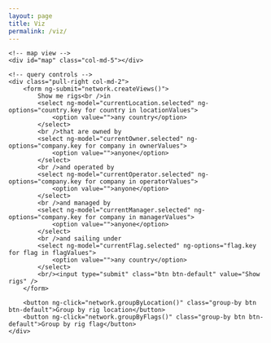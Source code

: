 ```yaml
---
layout: page
title: Viz
permalink: /viz/
---
```

<div ng-controller="NetworkController as network" class="container-fluid">
    <!-- network canvas -->
    <div id="canvas" class="col-md-5"></div>

    <!-- map view -->
    <div id="map" class="col-md-5"></div>

    <!-- query controls -->
    <div class="pull-right col-md-2">
        <form ng-submit="network.createViews()">
            Show me rigs<br />in
            <select ng-model="currentLocation.selected" ng-options="country.key for country in locationValues">
                <option value="">any country</option>
            </select>
            <br />that are owned by
            <select ng-model="currentOwner.selected" ng-options="company.key for company in ownerValues">
                <option value="">anyone</option>
            </select>
            <br />and operated by
            <select ng-model="currentOperator.selected" ng-options="company.key for company in operatorValues">
                <option value="">anyone</option>
            </select>
            <br />and managed by
            <select ng-model="currentManager.selected" ng-options="company.key for company in managerValues">
                <option value="">anyone</option>
            </select>
            <br />and sailing under
            <select ng-model="currentFlag.selected" ng-options="flag.key for flag in flagValues">
                <option value="">any country</option>
            </select>
            <br/><input type="submit" class="btn btn-default" value="Show rigs" />
        </form>

        <button ng-click="network.groupByLocation()" class="group-by btn btn-default">Group by rig location</button>
        <button ng-click="network.groupByFlags()" class="group-by btn btn-default">Group by rig flag</button>
    </div>
</div>

<script type="text/javascript" src="{{ "/assets/js/jquery/jquery.min.js" | prepend: site.baseurl }}"></script>
<script type="text/javascript" src="{{ "/assets/js/angular/angular.min.js" | prepend: site.baseurl }}"></script>
<script type="text/javascript" src="{{ "/assets/js/d3/d3.min.js" | prepend: site.baseurl }}"></script>
<script type="text/javascript" src="{{ "/assets/js/d3-geo-projection/index.js" | prepend: site.baseurl }}"></script>
<script type="text/javascript" src="{{ "/assets/js/topojson/topojson.js" | prepend: site.baseurl }}"></script>
<script type="text/javascript" src="{{ "/assets/js/webcola/cola.v3.min.js" | prepend: site.baseurl }}"></script>
<script type="text/javascript" src="{{ "/assets/js/crossfilter/crossfilter.min.js" | prepend: site.baseurl }}"></script>
<script type="text/javascript" src="{{ "/assets/js/app.js" | prepend: site.baseurl }}"></script>

<style>
    /* Network style */

    .relation {
        stroke: #ECD078;
        stroke-width: 2px;
    }

    .relation-manager {stroke: #D95B43;}
    .relation-operator {stroke: #542437;}
    .entity-rig {fill: #53777A;}
    .entity-company {fill: #C02942;}

    /* Widgets style */

    text.label {fill: white;}

    .btn {margin-top: 8px;}

    /* Map style */

    .graticule {
      fill: none;
      stroke: #777;
      stroke-width: .5px;
      stroke-opacity: .5;
    }

    .land {
      fill: #222;
    }

    .boundary {
      fill: none;
      stroke: #fff;
      stroke-width: .5px;
    }

    .marker1, .marker2 {}

    .connection {
        stroke: #C02942;
        stroke-width: 0.5px;
    }
</style>
